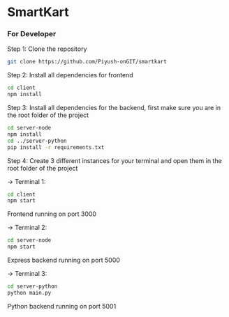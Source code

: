 # SmartKart

### For Developer

Step 1: Clone the repository
```bash
git clone https://github.com/Piyush-onGIT/smartkart
```

Step 2: Install all dependencies for frontend
```bash
cd client
npm install
```

Step 3: Install all dependencies for the backend, first make sure you are in the root folder of the project
```bash
cd server-node
npm install
cd ../server-python
pip install -r requirements.txt
```

Step 4: Create 3 different instances for your terminal and open them in the root folder of the project

  -> Terminal 1:
  ```bash
  cd client
  npm start
  ```
  Frontend running on port 3000

  -> Terminal 2:
  ```bash
  cd server-node
  npm start
  ```
  Express backend running on port 5000

  -> Terminal 3:
  ```bash
  cd server-python
  python main.py
  ```
  Python backend running on port 5001
